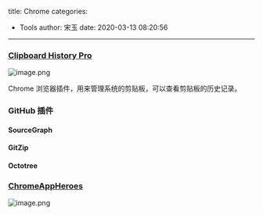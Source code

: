title: Chrome
categories:
 - Tools
author: 宋玉
date: 2020-03-13 08:20:56
---

### [Clipboard History Pro](https://chrome.google.com/webstore/detail/clipboard-history-pro-bes/ajiejmhbejpdgkkigpddefnjmgcbkenk)
![image.png](https://cdn.nlark.com/yuque/0/2020/png/394169/1583544024861-286c33f8-44f8-4a99-8f65-d2961713a4ff.png#align=left&display=inline&height=200&name=image.png&originHeight=400&originWidth=640&size=204083&status=done&style=none&width=320)

Chrome 浏览器插件，用来管理系统的剪贴板，可以查看剪贴板的历史记录。


### GitHub 插件

#### SourceGraph

#### GitZip

#### Octotree

### [ChromeAppHeroes](https://github.com/zhaoolee/ChromeAppHeroes)
![image.png](https://cdn.nlark.com/yuque/0/2020/png/394169/1584058804224-f99b0cb3-61a3-4d5c-b842-d7fccc4d3019.png#align=left&display=inline&height=760&name=image.png&originHeight=1520&originWidth=2880&size=361820&status=done&style=none&width=1440)
